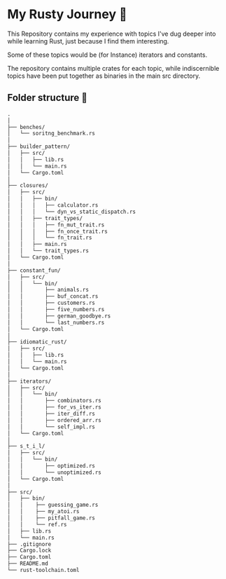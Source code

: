 # My Rusty Journey 🦀

This Repository contains my experience with topics I've dug deeper into while learning Rust, just because I find them interesting.

Some of these topics would be (for Instance) iterators and constants.

The repository contains multiple crates for each topic, while indiscernible topics have been put together as binaries in the main src directory.

## Folder structure 📁

```txt
.
│      
├── benches/
│   └── soritng_benchmark.rs
│
├── builder_pattern/
│   ├── src/
│   │   ├── lib.rs
│   │   └── main.rs
│   └── Cargo.toml
│
├── closures/
│   ├── src/
│   │   ├── bin/
│   │   │   ├── calculator.rs
│   │   │   └── dyn_vs_static_dispatch.rs
│   │   ├── trait_types/
│   │   │   ├── fn_mut_trait.rs
│   │   │   ├── fn_once_trait.rs
│   │   │   └── fn_trait.rs
│   │   ├── main.rs
│   │   └── trait_types.rs
│   └── Cargo.toml
│
├── constant_fun/
│   ├── src/
│   │   └── bin/
│   │       ├── animals.rs
│   │       ├── buf_concat.rs
│   │       ├── customers.rs
│   │       ├── five_numbers.rs
│   │       ├── german_goodbye.rs
│   │       └── last_numbers.rs
│   └── Cargo.toml
│
├── idiomatic_rust/
│   ├── src/
│   │   ├── lib.rs
│   │   └── main.rs
│   └── Cargo.toml
│
├── iterators/
│   ├── src/
│   │   └── bin/
│   │       ├── combinators.rs
│   │       ├── for_vs_iter.rs
│   │       ├── iter_diff.rs
│   │       ├── ordered_arr.rs
│   │       └── self_impl.rs
│   └── Cargo.toml
│
├── s_t_i_l/
│   ├── src/
│   │   └── bin/
│   │       ├── optimized.rs
│   │       └── unoptimized.rs
│   └── Cargo.toml
│
├── src/
│   ├── bin/
│   │    ├── guessing_game.rs
│   │    ├── my_atoi.rs
│   │    ├── pitfall_game.rs
│   │    └── ref.rs
│   ├── lib.rs
│   └── main.rs
├── .gitignore
├── Cargo.lock
├── Cargo.toml
├── README.md
└── rust-toolchain.toml
```
